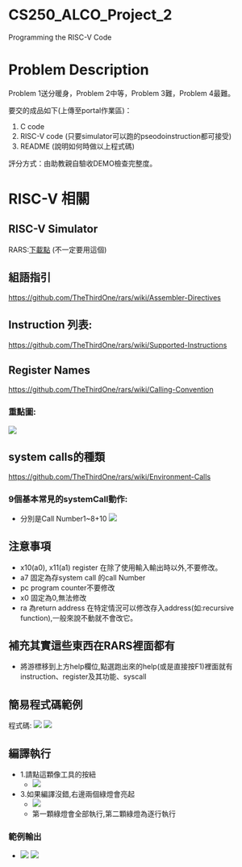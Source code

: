 # CS250_ALCO_Project_2
Programming the RISC-V Code

# Problem Description
Problem 1送分暖身，Problem 2中等，Problem 3難，Problem 4最難。

要交的成品如下(上傳至portal作業區)：
1. C code
2. RISC-V code (只要simulator可以跑的pseodoinstruction都可接受)
3. README (說明如何時做以上程式碼)

評分方式：由助教親自驗收DEMO檢查完整度。



# RISC-V 相關

## RISC-V Simulator
RARS:[下載點](https://github.com/TheThirdOne/rars)
(不一定要用這個)

## 組語指引
https://github.com/TheThirdOne/rars/wiki/Assembler-Directives

## Instruction 列表:
https://github.com/TheThirdOne/rars/wiki/Supported-Instructions

## Register Names
https://github.com/TheThirdOne/rars/wiki/Calling-Convention

### 重點圖:
![](https://i.imgur.com/YFdt5En.png)

## system calls的種類
https://github.com/TheThirdOne/rars/wiki/Environment-Calls

### 9個基本常見的systemCall動作:
- 分別是Call Number1~8+10
![](https://i.imgur.com/20WZxzj.png)
## 注意事項
- x10(a0), x11(a1) register 在除了使用輸入輸出時以外,不要修改。
- a7 固定為存system call 的call Number
- pc program counter不要修改
- x0 固定為0,無法修改
- ra 為return address 在特定情況可以修改存入address(如:recursive function),一般來說不動就不會改它。

## 補充其實這些東西在RARS裡面都有
- 將游標移到上方help欄位,點選跑出來的help(或是直接按F1)裡面就有instruction、register及其功能、syscall 

## 簡易程式碼範例
程式碼:
![](https://i.imgur.com/WvCxJz3.png)
![](https://i.imgur.com/9Sh3hzv.png)
## 編譯執行
- 1.請點這顆像工具的按紐
    - ![](https://i.imgur.com/BdtiB2R.png)
- 3.如果編譯沒錯,右邊兩個綠燈會亮起
    - ![](https://i.imgur.com/yWmvOmW.png)
    - 第一顆綠燈會全部執行,第二顆綠燈為逐行執行
### 範例輸出
- ![](https://i.imgur.com/yyzjijX.png)
![](https://i.imgur.com/P13MKKh.png)
